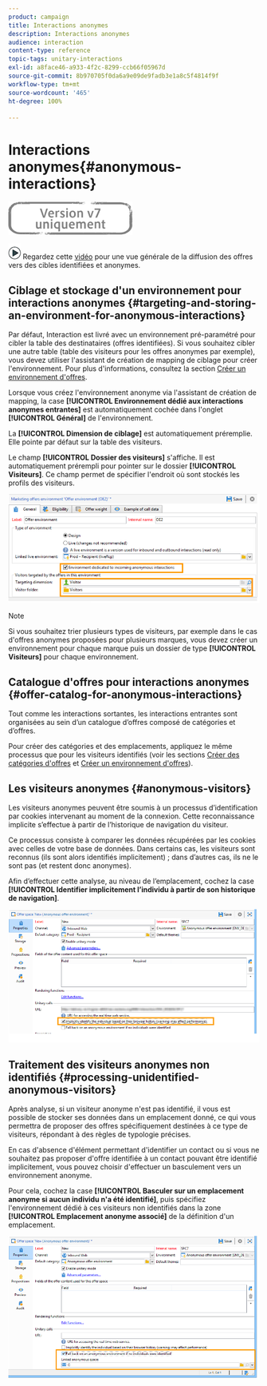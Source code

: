 ```yaml
---
product: campaign
title: Interactions anonymes
description: Interactions anonymes
audience: interaction
content-type: reference
topic-tags: unitary-interactions
exl-id: a8face46-a933-4f2c-8299-ccb66f05967d
source-git-commit: 8b970705f0da6a9e09de9fadb3e1a8c5f4814f9f
workflow-type: tm+mt
source-wordcount: '465'
ht-degree: 100%

---
```


# Interactions anonymes{#anonymous-interactions}

![](../../assets/v7-only.svg)

![](assets/do-not-localize/how-to-video.png) Regardez cette [vidéo](https://helpx.adobe.com/campaign/classic/how-to/indetified-and-anonymous-interaction-in-acv6.html?playlist=/ccx/v1/collection/product/campaign/classic/segment/digital-marketers/explevel/intermediate/applaunch/get-started/collection.ccx.js&amp;ref=helpx.adobe.com) pour une vue générale de la diffusion des offres vers des cibles identifiées et anonymes.

## Ciblage et stockage d&#39;un environnement pour interactions anonymes {#targeting-and-storing-an-environment-for-anonymous-interactions}

Par défaut, Interaction est livré avec un environnement pré-paramétré pour cibler la table des destinataires (offres identifiées). Si vous souhaitez cibler une autre table (table des visiteurs pour les offres anonymes par exemple), vous devez utiliser l&#39;assistant de création de mapping de ciblage pour créer l&#39;environnement. Pour plus d&#39;informations, consultez la section [Créer un environnement d&#39;offres](../../interaction/using/live-design-environments.md#creating-an-offer-environment).

Lorsque vous créez l&#39;environnement anonyme via l&#39;assistant de création de mapping, la case **[!UICONTROL Environnement dédié aux interactions anonymes entrantes]** est automatiquement cochée dans l&#39;onglet **[!UICONTROL Général]** de l&#39;environnement.

La **[!UICONTROL Dimension de ciblage]** est automatiquement préremplie. Elle pointe par défaut sur la table des visiteurs.

Le champ **[!UICONTROL Dossier des visiteurs]** s&#39;affiche. Il est automatiquement prérempli pour pointer sur le dossier **[!UICONTROL Visiteurs]**. Ce champ permet de spécifier l&#39;endroit où sont stockés les profils des visiteurs.

![](assets/anonymous_environment_option.png)

>[!NOTE]
>
>Si vous souhaitez trier plusieurs types de visiteurs, par exemple dans le cas d&#39;offres anonymes proposées pour plusieurs marques, vous devez créer un environnement pour chaque marque puis un dossier de type **[!UICONTROL Visiteurs]** pour chaque environnement.

## Catalogue d&#39;offres pour interactions anonymes {#offer-catalog-for-anonymous-interactions}

Tout comme les interactions sortantes, les interactions entrantes sont organisées au sein dʼun catalogue dʼoffres composé de catégories et dʼoffres.

Pour créer des catégories et des emplacements, appliquez le même processus que pour les visiteurs identifiés (voir les sections [Créer des catégories d&#39;offres](../../interaction/using/creating-offer-categories.md) et [Créer un environnement d&#39;offres](../../interaction/using/live-design-environments.md#creating-an-offer-environment)).

## Les visiteurs anonymes {#anonymous-visitors}

Les visiteurs anonymes peuvent être soumis à un processus dʼidentification par cookies intervenant au moment de la connexion. Cette reconnaissance implicite sʼeffectue à partir de lʼhistorique de navigation du visiteur.

Ce processus consiste à comparer les données récupérées par les cookies avec celles de votre base de données. Dans certains cas, les visiteurs sont reconnus (ils sont alors identifiés implicitement) ; dans d’autres cas, ils ne le sont pas (et restent donc anonymes).

Afin dʼeffectuer cette analyse, au niveau de lʼemplacement, cochez la case **[!UICONTROL Identifier implicitement lʼindividu à partir de son historique de navigation]**.

![](assets/identification_anonymous_visitors.png)

## Traitement des visiteurs anonymes non identifiés {#processing-unidentified-anonymous-visitors}

Après analyse, si un visiteur anonyme n&#39;est pas identifié, il vous est possible de stocker ses données dans un emplacement donné, ce qui vous permettra de proposer des offres spécifiquement destinées à ce type de visiteurs, répondant à des règles de typologie précises.

En cas d&#39;absence d&#39;élément permettant d&#39;identifier un contact ou si vous ne souhaitez pas proposer d&#39;offre identifiée à un contact pouvant être identifié implicitement, vous pouvez choisir d&#39;effectuer un basculement vers un environnement anonyme.

Pour cela, cochez la case **[!UICONTROL Basculer sur un emplacement anonyme si aucun individu n&#39;a été identifié]**, puis spécifiez l&#39;environnement dédié à ces visiteurs non identifiés dans la zone **[!UICONTROL Emplacement anonyme associé]** de la définition d&#39;un emplacement.

![](assets/anonymous_to_anonymous_environment.png)
